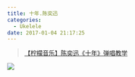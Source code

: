 ```yaml
---
title: 十年.陈奕迅
categories:
  - Ukelele
date: 2017-01-04 21:17:25
---
```


> [【柠檬音乐】陈奕迅《十年》弹唱教学](http://www.tanukulele.com/?p=10757)

<!--more-->

![](/img/十年/shinian.jpg)